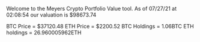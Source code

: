 Welcome to the Meyers Crypto Portfolio Value tool. 
As of 07/27/21 at 02:08:54 our valuation is $98673.74 

BTC Price = $37120.48
 ETH Price = $2200.52
BTC Holdings = 1.06BTC
 ETH holdings = 26.960005962ETH 
